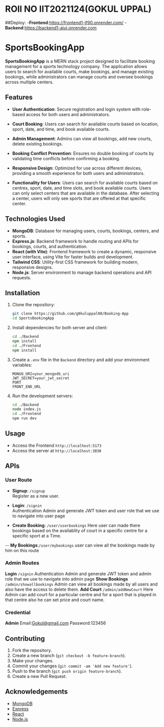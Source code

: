 
# ROll NO IIT2021124(GOKUL UPPAL)
##Deploy:
-**Frontend**:https://frontend1-jf90.onrender.com/
-**Backend**:https://backend1-aiuj.onrender.com

# SportsBookingApp

**SportsBookingApp** is a MERN stack project designed to facilitate booking management for a sports technology company. The application allows users to search for available courts, make bookings, and manage existing bookings, while administrators can manage courts and oversee bookings across multiple centers.

## Features

- **User Authentication**: Secure registration and login system with role-based access for both users and administrators.

- **Court Booking**: Users can search for available courts based on location, sport, date, and time, and book available courts.

- **Admin Management**: Admins can view all bookings, add new courts, delete existing bookings.

- **Booking Conflict Prevention**: Ensures no double booking of courts by validating time conflicts before confirming a booking.

- **Responsive Design**: Optimized for use across different devices, providing a smooth experience for both users and administrators.

- **Functionality for Users**:
Users can search for available courts based on centres, sport, date, and time slots, and book available courts.
Users can only select centers that are available in the database.
After selecting a center, users will only see sports that are offered at that specific center.

## Technologies Used

- **MongoDB**: Database for managing users, courts, bookings, centers, and sports.
- **Express.js**: Backend framework to handle routing and APIs for bookings, courts, and authentication.
- **React (with Vite)**: Frontend framework to create a dynamic, responsive user interface, using Vite for faster builds and development.
- **Tailwind CSS**: Utility-first CSS framework for building modern, responsive designs.
- **Node.js**: Server environment to manage backend operations and API requests.

## Installation

1. Clone the repository:
    ```bash
    git clone https://github.com/g0kuluppal08/Booking-App
    cd SportsBookingApp
    ```

2. Install dependencies for both server and client:
    ```bash
    cd ./Backend
    npm install
    cd ./Frontend
    npm install
    ```

3. Create a `.env` file in the `Backend` directory and add your environment variables:
    ```env
    MONGO_URI=your_mongodb_uri
    JWT_SECRET=your_jwt_secret
    PORT
    FRONT_END_URL
    ```

4. Run the development servers:
    ```bash
    cd ./Backend
    node index.js
    cd ./Frontend
    npm run dev
    ```

## Usage

- Access the Frontend `http://localhost:5173`
- Access the server at `http://localhost:3030`

## APIs

### User Route
- **Signup**: `/signup`  
  Register as a new user.
  
- **Login**: `/signin`  
  Authentication Admin and generate JWT token and user role that we use to navigate into user page

- **Create Booking**: `/user/userbookings`
  Here user can made there bookings based on the availablity of court in a specific centre for a specific sport at a Time.

-- **My Bookings**:`/user/mybookings`
  user can view all the bookings made by him on this route

### Admin Routes
  **Login** `/signin`
  Authentication Admin and generate JWT token and admin role that we use to navigate into admin page
  **Show Bookings** `/admin/showallbookings`
  Admin can view all bookings made by all users and also have the access to delete them.
  **Add Court** `/admin/addNewCourt`
  Here Admin can add court for a particular centre and for a sport that is played in that centre also he can set price and court name.

  ### Credential
  **Admin** 
  Email:Gokul@gmail.com
  Password:123456

## Contributing

1. Fork the repository.
2. Create a new branch (`git checkout -b feature-branch`).
3. Make your changes.
4. Commit your changes (`git commit -am 'Add new feature'`).
5. Push to the branch (`git push origin feature-branch`).
6. Create a new Pull Request.


## Acknowledgements

- [MongoDB](https://www.mongodb.com/)
- [Express](https://expressjs.com/)
- [React](https://reactjs.org/)
- [Node.js](https://nodejs.org/)
